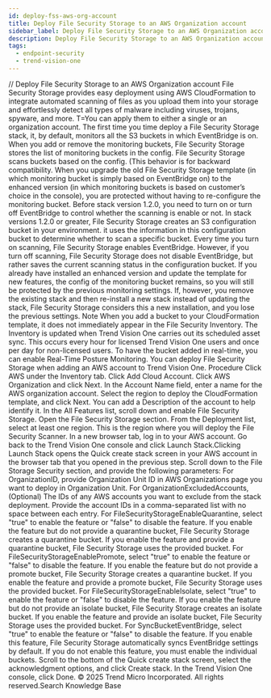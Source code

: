 ```yaml
---
id: deploy-fss-aws-org-account
title: Deploy File Security Storage to an AWS Organization account
sidebar_label: Deploy File Security Storage to an AWS Organization account
description: Deploy File Security Storage to an AWS Organization account
tags:
  - endpoint-security
  - trend-vision-one
---
```


/*<![CDATA[*/ $('#title').html($('meta[name=map-description]').attr('content')); /*]]>*/ Deploy File Security Storage to an AWS Organization account File Security Storage provides easy deployment using AWS CloudFormation to integrate automated scanning of files as you upload them into your storage and effortlessly detect all types of malware including viruses, trojans, spyware, and more. T=You can apply them to either a single or an organization account. The first time you time deploy a File Security Storage stack, it, by default, monitors all the S3 buckets in which EventBridge is on. When you add or remove the monitoring buckets, File Security Storage stores the list of monitoring buckets in the config. File Security Storage scans buckets based on the config. (This behavior is for backward compatibility. When you upgrade the old File Security Storage template (in which monitoring bucket is simply based on EventBridge on) to the enhanced version (in which monitoring buckets is based on customer’s choice in the console), you are protected without having to re-configure the monitoring bucket. Before stack version 1.2.0, you need to turn on or turn off EventBridge to control whether the scanning is enable or not. In stack versions 1.2.0 or greater, File Security Storage creates an S3 configuration bucket in your environment. it uses the information in this configuration bucket to determine whether to scan a specific bucket. Every time you turn on scanning, File Security Storage enables EventBridge. However, if you turn off scanning, File Security Storage does not disable EventBridge, but rather saves the current scanning status in the configuration bucket. If you already have installed an enhanced version and update the template for new features, the config of the monitoring bucket remains, so you will still be protected by the previous monitoring settings. If, however, you remove the existing stack and then re-install a new stack instead of updating the stack, File Security Storage considers this a new installation, and you lose the previous settings. Note When you add a bucket to your CloudFormation template, it does not immediately appear in the File Security Inventory. The Inventory is updated when Trend Vision One carries out its scheduled asset sync. This occurs every hour for licensed Trend Vision One users and once per day for non-licensed users. To have the bucket added in real-time, you can enable Real-Time Posture Monitoring. You can deploy File Security Storage when adding an AWS account to Trend Vision One. Procedure Click AWS under the Inventory tab. Click Add Cloud Account. Click AWS Organization and click Next. In the Account Name field, enter a name for the AWS organization account. Select the region to deploy the CloudFormation template, and click Next. You can add a Description of the account to help identify it. In the All Features list, scroll down and enable File Security Storage. Open the File Security Storage section. From the Deployment list, select at least one region. This is the region where you will deploy the File Security Scanner. In a new browser tab, log in to your AWS account. Go back to the Trend Vision One console and click Launch Stack.Clicking Launch Stack opens the Quick create stack screen in your AWS account in the browser tab that you opened in the previous step. Scroll down to the File Storage Security section, and provide the following parameters: For OrganizationID, provide Organization Unit ID in AWS Organizations page you want to deploy in Organization Unit. For OrganizationExcludedAccounts, (Optional) The IDs of any AWS accounts you want to exclude from the stack deployment. Provide the account IDs in a comma-separated list with no space between each entry. For FileSecurityStorageEnableQuarantine, select "true" to enable the feature or "false" to disable the feature. If you enable the feature but do not provide a quarantine bucket, File Security Storage creates a quarantine bucket. If you enable the feature and provide a quarantine bucket, File Security Storage uses the provided bucket. For FileSecurityStorageEnablePromote, select "true" to enable the feature or "false" to disable the feature. If you enable the feature but do not provide a promote bucket, File Security Storage creates a quarantine bucket. If you enable the feature and provide a promote bucket, File Security Storage uses the provided bucket. For FileSecurityStorageEnableIsolate, select "true" to enable the feature or "false" to disable the feature. If you enable the feature but do not provide an isolate bucket, File Security Storage creates an isolate bucket. If you enable the feature and provide an isolate bucket, File Security Storage uses the provided bucket. For SyncBucketEventBridge, select "true" to enable the feature or "false" to disable the feature. If you enable this feature, File Security Storage automatically syncs EventBridge settings by default. If you do not enable this feature, you must enable the individual buckets. Scroll to the bottom of the Quick create stack screen, select the acknowledgment options, and click Create stack. In the Trend Vision One console, click Done. © 2025 Trend Micro Incorporated. All rights reserved.Search Knowledge Base